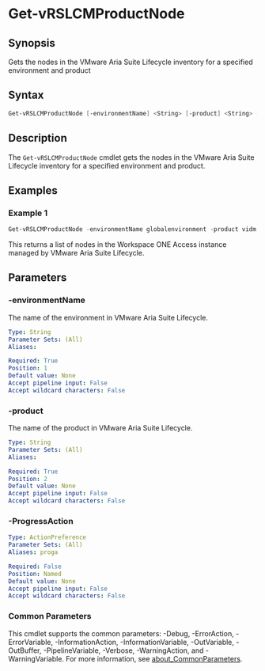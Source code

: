 # Get-vRSLCMProductNode

## Synopsis

Gets the nodes in the VMware Aria Suite Lifecycle inventory for a specified environment and product

## Syntax

```powershell
Get-vRSLCMProductNode [-environmentName] <String> [-product] <String> [-ProgressAction <ActionPreference>] [<CommonParameters>]
```

## Description

The `Get-vRSLCMProductNode` cmdlet gets the nodes in the VMware Aria Suite Lifecycle inventory for a specified environment and product.

## Examples

### Example 1

```powershell
Get-vRSLCMProductNode -environmentName globalenvironment -product vidm
```

This returns a list of nodes in the Workspace ONE Access instance managed by VMware Aria Suite Lifecycle.

## Parameters

### -environmentName

The name of the environment in VMware Aria Suite Lifecycle.

```yaml
Type: String
Parameter Sets: (All)
Aliases:

Required: True
Position: 1
Default value: None
Accept pipeline input: False
Accept wildcard characters: False
```

### -product

The name of the product in VMware Aria Suite Lifecycle.

```yaml
Type: String
Parameter Sets: (All)
Aliases:

Required: True
Position: 2
Default value: None
Accept pipeline input: False
Accept wildcard characters: False
```

### -ProgressAction

```yaml
Type: ActionPreference
Parameter Sets: (All)
Aliases: proga

Required: False
Position: Named
Default value: None
Accept pipeline input: False
Accept wildcard characters: False
```

### Common Parameters

This cmdlet supports the common parameters: -Debug, -ErrorAction, -ErrorVariable, -InformationAction, -InformationVariable, -OutVariable, -OutBuffer, -PipelineVariable, -Verbose, -WarningAction, and -WarningVariable. For more information, see [about_CommonParameters](http://go.microsoft.com/fwlink/?LinkID=113216).
